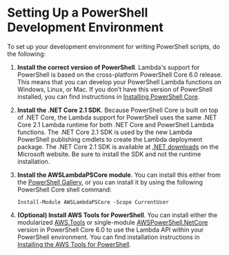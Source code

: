 # Setting Up a PowerShell Development Environment<a name="powershell-devenv"></a>

To set up your development environment for writing PowerShell scripts, do the following:

1. **Install the correct version of PowerShell**\. Lambda's support for PowerShell is based on the cross\-platform PowerShell Core 6\.0 release\. This means that you can develop your PowerShell Lambda functions on Windows, Linux, or Mac\. If you don’t have this version of PowerShell installed, you can find instructions in [Installing PowerShell Core](https://docs.microsoft.com/en-us/powershell/scripting/install/installing-powershell#powershell-core)\.

1. **Install the \.NET Core 2\.1 SDK**\. Because PowerShell Core is built on top of \.NET Core, the Lambda support for PowerShell uses the same \.NET Core 2\.1 Lambda runtime for both \.NET Core and PowerShell Lambda functions\. The \.NET Core 2\.1 SDK is used by the new Lambda PowerShell publishing cmdlets to create the Lambda deployment package\. The \.NET Core 2\.1 SDK is available at [\.NET downloads](https://www.microsoft.com/net/download) on the Microsoft website\. Be sure to install the SDK and not the runtime installation\.

1. **Install the AWSLambdaPSCore module**\. You can install this either from the [ PowerShell Gallery](https://www.powershellgallery.com/packages/AWSLambdaPSCore), or you can install it by using the following PowerShell Core shell command:

   ```
   Install-Module AWSLambdaPSCore -Scope CurrentUser
   ```

1. **(Optional) Install AWS Tools for PowerShell**\. You can install either the modularized [AWS.Tools](https://docs.aws.amazon.com/powershell/latest/userguide/pstools-welcome.html#pwsh_structure_pstools) or single-module [AWSPowerShell.NetCore](https://docs.aws.amazon.com/powershell/latest/userguide/pstools-welcome.html#pwsh_structure_pscore) version in PowerShell Core 6\.0 to use the Lambda API within your PowerShell environment\. You can find installation instructions in [Installing the AWS Tools for PowerShell](https://docs.aws.amazon.com/powershell/latest/userguide/pstools-getting-set-up.html)\.
